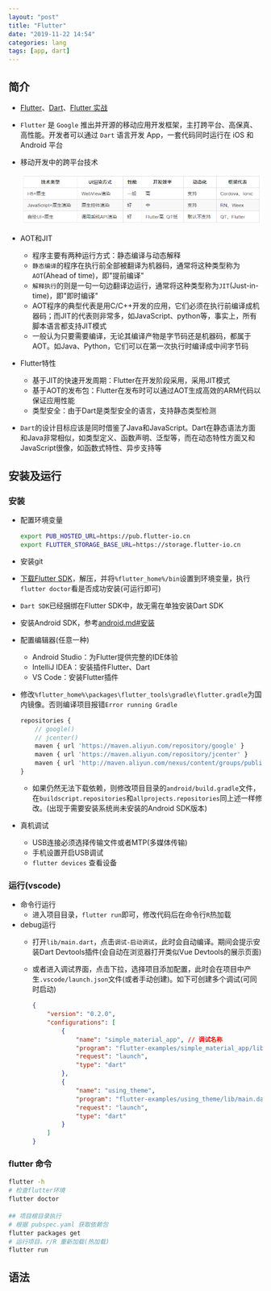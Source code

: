 ```yaml
---
layout: "post"
title: "Flutter"
date: "2019-11-22 14:54"
categories: lang
tags: [app, dart]
---
```


## 简介

- [Flutter](https://flutter.dev/)、[Dart](https://dart.dev/)、[Flutter 实战](https://book.flutterchina.club/)
- `Flutter` 是 `Google` 推出并开源的移动应用开发框架，主打跨平台、高保真、高性能。开发者可以通过 `Dart` 语言开发 App，一套代码同时运行在 iOS 和 Android 平台
- 移动开发中的跨平台技术
    
    ![mobile-dev](/data/images/lang/mobile-dev.png)
- AOT和JIT
    - 程序主要有两种运行方式：静态编译与动态解释
    - `静态编译`的程序在执行前全部被翻译为机器码，通常将这种类型称为`AOT`(Ahead of time)，即"提前编译"
    - `解释执行`的则是一句一句边翻译边运行，通常将这种类型称为`JIT`(Just-in-time)，即"即时编译"
    - AOT程序的典型代表是用C/C++开发的应用，它们必须在执行前编译成机器码；而JIT的代表则非常多，如JavaScript、python等，事实上，所有脚本语言都支持JIT模式
    - 一般认为只要需要编译，无论其编译产物是字节码还是机器码，都属于AOT。如Java、Python，它们可以在第一次执行时编译成中间字节码
- Flutter特性
    - 基于JIT的快速开发周期：Flutter在开发阶段采用，采用JIT模式
    - 基于AOT的发布包：Flutter在发布时可以通过AOT生成高效的ARM代码以保证应用性能
    - 类型安全：由于Dart是类型安全的语言，支持静态类型检测
- `Dart`的设计目标应该是同时借鉴了Java和JavaScript。Dart在静态语法方面和Java非常相似，如类型定义、函数声明、泛型等，而在动态特性方面又和JavaScript很像，如函数式特性、异步支持等

## 安装及运行

### 安装

- 配置环境变量
    
    ```bash
    export PUB_HOSTED_URL=https://pub.flutter-io.cn
    export FLUTTER_STORAGE_BASE_URL=https://storage.flutter-io.cn
    ```
- 安装git
- [下载Flutter SDK](https://github.com/flutter/flutter/releases)，解压，并将`%flutter_home%/bin`设置到环境变量，执行`flutter doctor`看是否成功安装(可运行即可)
- `Dart SDK`已经捆绑在Flutter SDK中，故无需在单独安装Dart SDK
- 安装Android SDK，参考[android.md#安装](/_posts/lang/android.md#安装)
- 配置编辑器(任意一种)
    - Android Studio：为Flutter提供完整的IDE体验
    - IntelliJ IDEA：安装插件Flutter、Dart
    - VS Code：安装Flutter插件
- 修改`%flutter_home%\packages\flutter_tools\gradle\flutter.gradle`为国内镜像。否则编译项目报错`Error running Gradle`

    ```js
    repositories {
        // google()
        // jcenter()
		maven { url 'https://maven.aliyun.com/repository/google' }
        maven { url 'https://maven.aliyun.com/repository/jcenter' }
        maven { url 'http://maven.aliyun.com/nexus/content/groups/public' }
    }
    ```
    - 如果仍然无法下载依赖，则修改项目目录的`android/build.gradle`文件，在`buildscript.repositories`和`allprojects.repositories`同上述一样修改。(出现于需要安装系统尚未安装的Android SDK版本)
- 真机调试
    - USB连接必须选择传输文件或者MTP(多媒体传输)
    - 手机设置开启USB调试
    - `flutter devices` 查看设备

### 运行(vscode)

- 命令行运行
    - 进入项目目录，`flutter run`即可，修改代码后在命令行`R`热加载
- debug运行
    - 打开`lib/main.dart`，点击`调试-启动调试`，此时会自动编译。期间会提示安装Dart Devtools插件(会自动在浏览器打开类似Vue Devtools的展示页面)
    - 或者进入调试界面，点击下拉，选择项目添加配置，此时会在项目中产生`.vscode/launch.json`文件(或者手动创建)。如下可创建多个调试(可同时启动)

        ```json
        {
            "version": "0.2.0",
            "configurations": [
                {
                    "name": "simple_material_app", // 调试名称
                    "program": "flutter-examples/simple_material_app/lib/main.dart", // 相对项目根目录调试入口文件
                    "request": "launch",
                    "type": "dart"
                },
                {
                    "name": "using_theme",
                    "program": "flutter-examples/using_theme/lib/main.dart",
                    "request": "launch",
                    "type": "dart"
                }
            ]
        }
        ```

### flutter 命令

```bash
flutter -h
# 检查flutter环境
flutter doctor

## 项目根目录执行
# 根据 pubspec.yaml 获取依赖包
flutter packages get
# 运行项目。r/R 重新加载(热加载)
flutter run
```

## 语法






